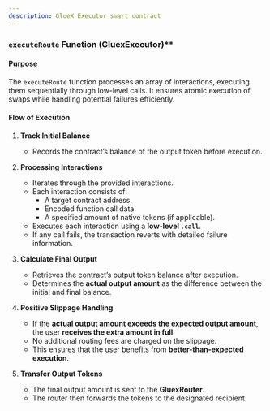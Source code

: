 ```yaml
---
description: GlueX Executor smart contract
---
```



### `executeRoute` Function (GluexExecutor)**
#### **Purpose**
The `executeRoute` function processes an array of interactions, executing them sequentially through low-level calls. It ensures atomic execution of swaps while handling potential failures efficiently.

#### **Flow of Execution**
1. **Track Initial Balance**
   - Records the contract’s balance of the output token before execution.

2. **Processing Interactions**
   - Iterates through the provided interactions.
   - Each interaction consists of:
     - A target contract address.
     - Encoded function call data.
     - A specified amount of native tokens (if applicable).
   - Executes each interaction using a **low-level `.call`**.
   - If any call fails, the transaction reverts with detailed failure information.

3. **Calculate Final Output**
   - Retrieves the contract’s output token balance after execution.
   - Determines the **actual output amount** as the difference between the initial and final balance.

4. **Positive Slippage Handling**
   - If the **actual output amount exceeds the expected output amount**, the user **receives the extra amount in full**.
   - No additional routing fees are charged on the slippage.
   - This ensures that the user benefits from **better-than-expected execution**.

5. **Transfer Output Tokens**
   - The final output amount is sent to the **GluexRouter**.
   - The router then forwards the tokens to the designated recipient.
